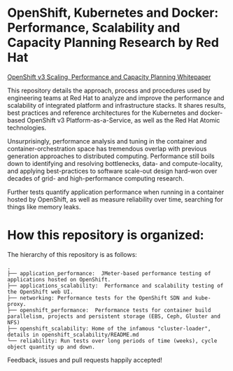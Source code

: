 # OpenShift, Kubernetes and Docker: Performance, Scalability and Capacity Planning Research by Red Hat

[OpenShift v3 Scaling, Performance and Capacity Planning Whitepaper](https://access.redhat.com/articles/2191731 "OpenShift v3 Scaling, Performance and Capacity Planning Whitepaper")

This repository details the approach, process and procedures used by engineering teams at Red Hat to analyze and improve the performance and scalability of integrated platform and infrastructure stacks.  It shares results, best practices and reference architectures for the Kubernetes and docker-based OpenShift v3 Platform-as-a-Service, as well as the Red Hat Atomic technologies.

Unsurprisingly, performance analysis and tuning in the container and container-orchestration space has tremendous overlap with previous generation approaches to distributed computing.  Performance still boils down to identifying and resolving bottlenecks, data- and compute-locality, and applying best-practices to software scale-out design hard-won over decades of grid- and high-performance computing research.

Further tests quantify application performance when running in a container hosted by OpenShift, as well as measure reliability over time, searching for things like memory leaks.

# How this repository is organized:
The hierarchy of this repository is as follows:

```
.
├── application_performance:  JMeter-based performance testing of applications hosted on OpenShift.
├── applications_scalability:  Performance and scalability testing of the OpenShift web UI.
├── networking: Performance tests for the OpenShift SDN and kube-proxy.
├── openshift_performance:  Performance tests for container build parallelism, projects and persistent storage (EBS, Ceph, Gluster and NFS)
├── openshift_scalability: Home of the infamous "cluster-loader", details in openshift_scalability/README.md
└── reliability: Run tests over long periods of time (weeks), cycle object quantity up and down.
```

Feedback, issues and pull requests happily accepted!
